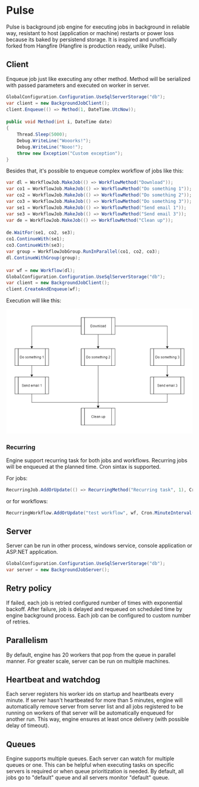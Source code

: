 # Pulse
Pulse is background job engine for executing jobs in background in reliable way, resistant to host (application or machine) restarts or power loss because its baked by persistend storage. It is inspired and unofficially forked from Hangfire (Hangfire is production ready, unlike Pulse).

## Client

Enqueue job just like executing any other method. Method will be serialized with passed parameters and executed on worker in server.

```C#
GlobalConfiguration.Configuration.UseSqlServerStorage("db");
var client = new BackgroundJobClient();
client.Enqueue(() => Method(1, DateTime.UtcNow));

public void Method(int i, DateTime date)
{
    Thread.Sleep(5000);
    Debug.WriteLine("Wooorks!");
    Debug.WriteLine("Nooo!");
    throw new Exception("Custom exception");
}
```

Besides that, it's possible to enqueue complex workflow of jobs like this:

```C#
var dl = WorkflowJob.MakeJob(() => WorkflowMethod("Download"));
var co1 = WorkflowJob.MakeJob(() => WorkflowMethod("Do something 1"));
var co2 = WorkflowJob.MakeJob(() => WorkflowMethod("Do something 2"));
var co3 = WorkflowJob.MakeJob(() => WorkflowMethod("Do something 3"));
var se1 = WorkflowJob.MakeJob(() => WorkflowMethod("Send email 1"));
var se3 = WorkflowJob.MakeJob(() => WorkflowMethod("Send email 3"));
var de = WorkflowJob.MakeJob(() => WorkflowMethod("Clean up"));

de.WaitFor(se1, co2, se3);
co1.ContinueWith(se1);
co3.ContinueWith(se3);
var group = WorkflowJobGroup.RunInParallel(co1, co2, co3);
dl.ContinueWithGroup(group);

var wf = new Workflow(dl);
GlobalConfiguration.Configuration.UseSqlServerStorage("db");
var client = new BackgroundJobClient();
client.CreateAndEnqueue(wf);
```

Execution will like this:

![Workflow diagram](https://raw.githubusercontent.com/vvucetic/Pulse/master/Assets/workflow.png)

### Recurring

Engine support recurring task for both jobs and workflows. Recurring jobs will be enqueued at the planned time. Cron sintax is supported.

For jobs:
```C#
RecurringJob.AddOrUpdate(() => RecurringMethod("Recurring task", 1), Cron.MinuteInterval(2));
```

or for workflows:
```C#
RecurringWorkflow.AddOrUpdate("test workflow", wf, Cron.MinuteInterval(1));
```

## Server

Server can be run in other process, windows service, console application or ASP.NET application.

```C#
GlobalConfiguration.Configuration.UseSqlServerStorage("db");
var server = new BackgroundJobServer();
```

## Retry policy

If failed, each job is retried configured number of times with exponential backoff. After failure, job is delayed and requeued on scheduled time by engine background process. Each job can be configured to custom number of retries. 

## Parallelism

By default, engine has 20 workers that pop from the queue in parallel manner. For greater scale, server can be run on multiple machines.

## Heartbeat and watchdog

Each server registers his worker ids on startup and heartbeats every minute. If server hasn't heartbeated for more than 5 minutes, engine will automatically remove server from server list and all jobs registered to be running on workers of that server will be automatically enqueued for another run. This way, engine ensures at least once delivery (with possible delay of timeout).

## Queues

Engine supports multiple queues. Each server can watch for multiple queues or one. This can be helpful when executing tasks on specific servers is required or when queue prioritization is needed. By default, all jobs go to "default" queue and all servers monitor "default" queue.